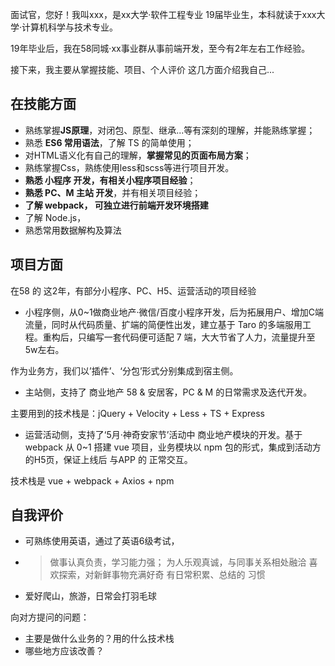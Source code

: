 面试官，您好！我叫xxx，是xx大学·软件工程专业 19届毕业生，本科就读于xxx大学·计算机科学与技术专业。

19年毕业后，我在58同城·xx事业群从事前端开发，至今有2年左右工作经验。

接下来，我主要从掌握技能、项目、个人评价 这几方面介绍我自己...

## 在技能方面
* 熟练掌握**JS原理**，对闭包、原型、继承...等有深刻的理解，并能熟练掌握；
* 熟悉 **ES6 常用语法**，了解 TS 的简单使用；
* 对HTML语义化有自己的理解，**掌握常见的页面布局方案**；
* 熟练掌握Css，熟练使用less和scss等进行项目开发。
* **熟悉 小程序 开发，有相关小程序项目经验**；
* **熟悉 PC、M 主站 开发**，并有相关项目经验；
* **了解 webpack， 可独立进行前端开发环境搭建**
* 了解 Node.js，
* 熟悉常用数据解构及算法

## 项目方面
在58 的 这2年，有部分小程序、PC、H5、运营活动的项目经验

* 小程序侧，从0~1做商业地产·微信/百度小程序开发，后为拓展用户、增加C端流量，同时从代码质量、扩端的简便性出发，建立基于 Taro 的多端服用工程。重构后，只编写一套代码便可适配 7 端，大大节省了人力，流量提升至5w左右。

作为业务方，我们以’插件’、‘分包’形式分别集成到宿主侧。

* 主站侧，支持了 商业地产 58 & 安居客，PC & M 的日常需求及迭代开发。

主要用到的技术栈是：jQuery + Velocity + Less + TS + Express

* 运营活动侧，支持了‘5月·神奇安家节’活动中 商业地产模块的开发。基于webpack 从 0~1 搭建 vue 项目，业务模块以 npm 包的形式，集成到活动方的H5页，保证上线后 与APP 的 正常交互。

技术栈是 vue + webpack + Axios + npm


## 自我评价
* 可熟练使用英语，通过了英语6级考试， 
* > 做事认真负责，学习能力强；
  > 为人乐观真诚，与同事关系相处融洽
  > 喜欢探索，对新鲜事物充满好奇
  > 有日常积累、总结的 习惯
* 爱好爬山，旅游，日常会打羽毛球


向对方提问的问题：
* 主要是做什么业务的？用的什么技术栈
* 哪些地方应该改善？
